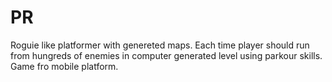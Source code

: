# PR

Roguie like platformer with genereted maps.
Each time player should run from hungreds of enemies in computer generated level using parkour skills.
Game fro mobile platform.
